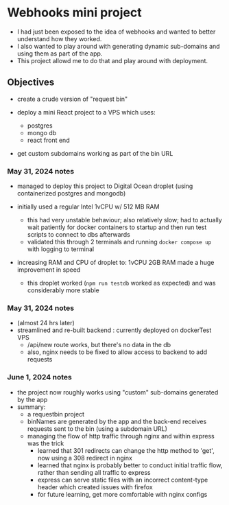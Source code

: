 # Webhooks mini project
- I had just been exposed to the idea of webhooks and wanted to better understand how they worked.
- I also wanted to play around with generating dynamic sub-domains and using them as part of the app.
- This project allowd me to do that and play around with deployment.

## Objectives
- create a crude version of "request bin"
- deploy a mini React project to a VPS which uses:
  - postgres
  - mongo db
  - react front end

- get custom subdomains working as part of the bin URL

### May 31, 2024 notes
- managed to deploy this project to Digital Ocean droplet (using containerized postgres and mongodb)

- initially used a regular Intel 1vCPU w/ 512 MB RAM
    - this had very unstable behaviour;  also relatively slow;  had to actually wait patiently for docker containers to startup and then run test scripts to connect to dbs afterwards
    - validated this through 2 terminals and running `docker compose up` with logging to terminal

- increasing RAM and CPU of droplet to: 1vCPU 2GB RAM made a huge improvement in speed
    - this droplet worked (`npm run testdb` worked as expected) and was considerably more stable


### May 31, 2024 notes
- (almost 24 hrs later)
- streamlined and re-built backend : currently deployed on dockerTest VPS
  - /api/new route works, but there's no data in the db
  - also, nginx needs to be fixed to allow access to backend to add requests

### June 1, 2024 notes
- the project now roughly works using "custom" sub-domains generated by the app
- summary:
  - a requestbin project
  - binNames are generated by the app and the back-end receives requests sent to the bin (using a subdomain URL)
  - managing the flow of http traffic through nginx and within express was the trick
    - learned that 301 redirects can change the http method to 'get', now using a 308 redirect in nginx
    - learned that nginx is probably better to conduct initial traffic flow, rather than sending all traffic to express
    - express can serve static files with an incorrect content-type header which created issues with firefox
    - for future learning, get more comfortable with nginx configs


